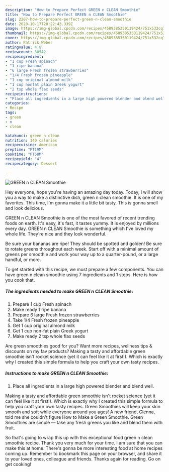 ```yaml
---
description: "How to Prepare Perfect GREEN n CLEAN Smoothie"
title: "How to Prepare Perfect GREEN n CLEAN Smoothie"
slug: 2207-how-to-prepare-perfect-green-n-clean-smoothie
date: 2020-10-17T20:22:43.339Z
image: https://img-global.cpcdn.com/recipes/4589385350119424/751x532cq70/green-n-clean-smoothie-recipe-main-photo.jpg
thumbnail: https://img-global.cpcdn.com/recipes/4589385350119424/751x532cq70/green-n-clean-smoothie-recipe-main-photo.jpg
cover: https://img-global.cpcdn.com/recipes/4589385350119424/751x532cq70/green-n-clean-smoothie-recipe-main-photo.jpg
author: Patrick Weber
ratingvalue: 4.8
reviewcount: 30542
recipeingredient:
- "1 cup Fresh spinach"
- "1 ripe banana"
- "6 large Fresh frozen strawberries"
- "1/4 Fresh frozen pineapple"
- "1 cup original almond milk"
- "1 cup nonfat plain Greek yogurt"
- "2 tsp whole flax seeds"
recipeinstructions:
- "Place all ingredients in a large high powered blender and blend well."
categories:
- Recipe
tags:
- green
- n
- clean

katakunci: green n clean 
nutrition: 140 calories
recipecuisine: American
preptime: "PT19M"
cooktime: "PT58M"
recipeyield: "4"
recipecategory: Dessert

---
```



![GREEN n CLEAN Smoothie](https://img-global.cpcdn.com/recipes/4589385350119424/751x532cq70/green-n-clean-smoothie-recipe-main-photo.jpg)

Hey everyone, hope you're having an amazing day today. Today, I will show you a way to make a distinctive dish, green n clean smoothie. It is one of my favorites. This time, I'm gonna make it a little bit tasty. This is gonna smell and look delicious.

GREEN n CLEAN Smoothie is one of the most favored of recent trending foods on earth. It's easy, it's fast, it tastes yummy. It is enjoyed by millions every day. GREEN n CLEAN Smoothie is something which I've loved my whole life. They're nice and they look wonderful.

Be sure your bananas are ripe! They should be spotted and golden! Be sure to rotate greens throughout each week. Start off with a minimal amount of greens per smoothie and work your way up to a quarter-pound, or a large handful, or more.


To get started with this recipe, we must prepare a few components. You can have green n clean smoothie using 7 ingredients and 1 steps. Here is how you cook that.

<!--inarticleads1-->

##### The ingredients needed to make GREEN n CLEAN Smoothie:

1. Prepare 1 cup Fresh spinach
1. Make ready 1 ripe banana
1. Prepare 6 large Fresh frozen strawberries
1. Take 1/4 Fresh frozen pineapple
1. Get 1 cup original almond milk
1. Get 1 cup non-fat plain Greek yogurt
1. Make ready 2 tsp whole flax seeds


Are green smoothies good for you? Want more recipes, wellness tips &amp; discounts on my fav products? Making a tasty and affordable green smoothie isn&#39;t rocket science (yet it can feel like it at first!). Which is exactly why I created this simple formula to help you craft your own tasty recipes. 

<!--inarticleads2-->

##### Instructions to make GREEN n CLEAN Smoothie:

1. Place all ingredients in a large high powered blender and blend well.


Making a tasty and affordable green smoothie isn&#39;t rocket science (yet it can feel like it at first!). Which is exactly why I created this simple formula to help you craft your own tasty recipes. Green Smoothies will keep your skin smooth and soft while everyone around you ages! A new friend, Glenna, told me she couldn&#39;t figure How to Make a Green Smoothie. Green Smoothies are simple — take any fresh greens you like and blend them with fruit. 

So that's going to wrap this up with this exceptional food green n clean smoothie recipe. Thank you very much for your time. I am sure that you can make this at home. There's gonna be more interesting food at home recipes coming up. Remember to bookmark this page on your browser, and share it to your loved ones, colleague and friends. Thanks again for reading. Go on get cooking!
